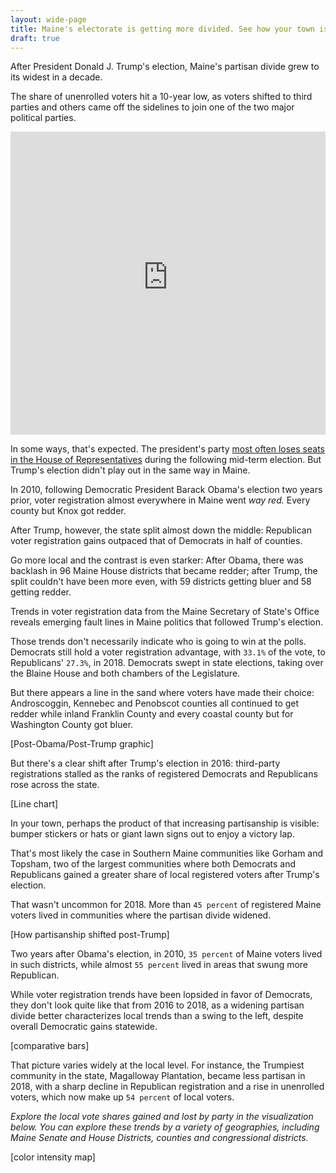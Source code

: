 ```yaml
---
layout: wide-page
title: Maine's electorate is getting more divided. See how your town is split.
draft: true
---
```

After President Donald J. Trump's election, Maine's partisan divide grew to its widest in a decade.

The share of unenrolled voters hit a 10-year low, as voters shifted to third parties and others came off the sidelines to join one of the two major political parties.

<iframe style="border: none;" src="https://public.tableausoftware.com/views/Mainehistoricalvoterregistration/Mainevotersdecidedtopickalane?:showVizHome=no&amp;:embed=true" width="100%" height="485px"></iframe>

In some ways, that's expected. The president's party [most often loses seats in the House of Representatives](https://news.gallup.com/poll/242093/midterm-seat-loss-averages-unpopular-presidents.aspx) during the following mid-term election. But Trump's election didn't play out in the same way in Maine.

In 2010, following Democratic President Barack Obama's election two years prior, voter registration almost everywhere in Maine went _way red._ Every county but Knox got redder.

After Trump, however, the state split almost down the middle: Republican voter registration gains outpaced that of Democrats in half of counties.

Go more local and the contrast is even starker: After Obama, there was backlash in 96 Maine House districts that became redder; after Trump, the split couldn't have been more even, with 59 districts getting bluer and 58 getting redder.

Trends in voter registration data from the Maine Secretary of State's Office reveals emerging fault lines in Maine politics that followed Trump's election.

Those trends don't necessarily indicate who is going to win at the polls. Democrats still hold a voter registration advantage, with `33.1%` of the vote, to Republicans' `27.3%`, in 2018. Democrats swept in state elections, taking over the Blaine House and both chambers of the Legislature.

But there appears a line in the sand where voters have made their choice: Androscoggin, Kennebec and Penobscot counties all continued to get redder while inland Franklin County and every coastal county but for Washington County got bluer.

[Post-Obama/Post-Trump graphic]


But there's a clear shift after Trump's election in 2016: third-party registrations stalled as the ranks of registered Democrats and Republicans rose across the state.

[Line chart]

In your town, perhaps the product of that increasing partisanship is visible: bumper stickers or hats or giant lawn signs out to enjoy a victory lap.

That's most likely the case in Southern Maine communities like Gorham and Topsham, two of the largest communities where both Democrats and Republicans gained a greater share of local registered voters after Trump's election.

That wasn't uncommon for 2018. More than `45 percent` of registered Maine voters lived in communities where the partisan divide widened.

[How partisanship shifted post-Trump]

Two years after Obama's election, in 2010, `35 percent` of Maine voters lived in such districts, while almost `55 percent` lived in areas that swung more Republican.

While voter registration trends have been lopsided in favor of Democrats, they don't look quite like that from 2016 to 2018, as a widening partisan divide better characterizes local trends than a swing to the left, despite overall Democratic gains statewide.

[comparative bars]

That picture varies widely at the local level. For instance, the Trumpiest community in the state, Magalloway Plantation, became less partisan in 2018, with a sharp decline in Republican registration and a rise in unenrolled voters, which now make up `54 percent` of local voters.

_Explore the local vote shares gained and lost by party in the visualization below. You can explore these trends by a variety of geographies, including Maine Senate and House Districts, counties and congressional districts._

[color intensity map]

<!--Sample Embed Code
<div><iframe style="border: none;" src="https://public.tableausoftware.com/views/Topvehiclesbygubernatorialvote/Townswonintruckcountry?:showVizHome=no&amp;:embed=true" width="100%" height="735px"></iframe></div>
-->
